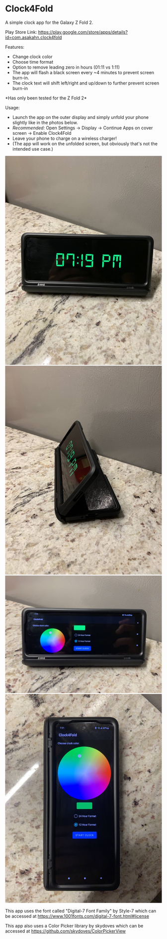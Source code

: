 # Clock4Fold

A simple clock app for the Galaxy Z Fold 2.

Play Store Link: https://play.google.com/store/apps/details?id=com.asakahn.clock4fold

Features:
- Change clock color
- Choose time format
- Option to remove leading zero in hours (01:11 vs 1:11)
- The app will flash a black screen every ~4 minutes to prevent screen burn-in.
- The clock text will shift left/right and up/down to further prevent screen burn-in

\*Has only been tested for the Z Fold 2*

Usage:
- Launch the app on the outer display and simply unfold your phone slightly like in the photos below.
- *Recommended:* Open Settings -> Display -> Continue Apps on cover screen -> Enable Clock4Fold
- Leave your phone to charge on a wireless charger!
- (The app will work on the unfolded screen, but obviously that's not the intended use case.)

![](photos/IMG_4322.jpg)
![](photos/IMG_4323.jpg)
![](photos/IMG_4324.jpg)
![](photos/IMG_4328.jpg)

This app uses the font called "Digital-7 Font Family" by Style-7 which can be accessed at https://www.1001fonts.com/digital-7-font.html#license

This app also uses a Color Picker library by skydoves which can be accessed at https://github.com/skydoves/ColorPickerView
